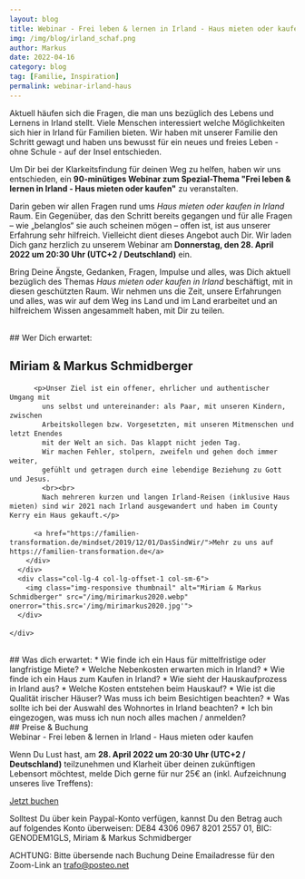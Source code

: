```yaml
---
layout: blog
title: Webinar - Frei leben & lernen in Irland - Haus mieten oder kaufen
img: /img/blog/irland_schaf.png
author: Markus
date: 2022-04-16
category: blog
tag: [Familie, Inspiration]
permalink: webinar-irland-haus
---
```


Aktuell häufen sich die Fragen, die man uns bezüglich des Lebens und Lernens in Irland stellt. Viele Menschen interessiert welche Möglichkeiten sich hier in Irland für Familien bieten. Wir haben mit unserer Familie den Schritt gewagt und haben uns bewusst für ein neues und freies Leben - ohne Schule - auf der Insel entschieden.

Um Dir bei der Klarkeitsfindung für deinen Weg zu helfen, haben wir uns entschieden, ein **90-minütiges Webinar zum Spezial-Thema "Frei leben & lernen in Irland - Haus mieten oder kaufen"** zu veranstalten.

Darin geben wir allen Fragen rund ums *Haus mieten oder kaufen in Irland* Raum. Ein Gegenüber, das den Schritt bereits gegangen und für alle Fragen – wie „belanglos“ sie auch scheinen mögen –  offen ist, ist aus unserer Erfahrung sehr hilfreich. Vielleicht dient dieses Angebot auch Dir. Wir laden Dich ganz herzlich zu unserem Webinar am **Donnerstag, den 28. April 2022 um 20:30 Uhr (UTC+2 / Deutschland)** ein.

Bring Deine Ängste, Gedanken, Fragen, Impulse und alles, was Dich aktuell bezüglich des Themas *Haus mieten oder kaufen in Irland* beschäftigt, mit in diesen geschützten Raum. Wir nehmen uns die Zeit, unsere Erfahrungen und alles, was wir auf dem Weg ins Land und im Land erarbeitet und an hilfreichem Wissen angesammelt haben, mit Dir zu teilen.

<br>
## Wer Dich erwartet:

  <div class="container">
    <div class="row">
      <div class="col-lg-7">
        <h2 class="section-heading">Miriam & Markus Schmidberger</h2>
        <div class="lead">

          <p>Unser Ziel ist ein offener, ehrlicher und authentischer Umgang mit
            uns selbst und untereinander: als Paar, mit unseren Kindern, zwischen
            Arbeitskollegen bzw. Vorgesetzten, mit unseren Mitmenschen und letzt Enendes
            mit der Welt an sich. Das klappt nicht jeden Tag.
            Wir machen Fehler, stolpern, zweifeln und gehen doch immer weiter,
            gefühlt und getragen durch eine lebendige Beziehung zu Gott und Jesus.
            <br><br>
            Nach mehreren kurzen und langen Irland-Reisen (inklusive Haus mieten) sind wir 2021 nach Irland ausgewandert und haben im County Kerry ein Haus gekauft.</p>

          <a href="https://familien-transformation.de/mindset/2019/12/01/DasSindWir/">Mehr zu uns auf https://familien-transformation.de</a>
        </div>
      </div>
      <div class="col-lg-4 col-lg-offset-1 col-sm-6">
        <img class="img-responsive thumbnail" alt="Miriam & Markus Schmidberger" src="/img/mirimarkus2020.webp" onerror="this.src='/img/mirimarkus2020.jpg'">
      </div>

    </div>
  </div>


<br>
## Was dich erwartet:
* Wie finde ich ein Haus für mittelfristige oder langfristige Miete?
* Welche Nebenkosten erwarten mich in Irland?
* Wie finde ich ein Haus zum Kaufen in Irland?
* Wie sieht der Hauskaufprozess in Irland aus?
* Welche Kosten entstehen beim Hauskauf?
* Wie ist die Qualität irischer Häuser? Was muss ich beim Besichtigen beachten?
* Was sollte ich bei der Auswahl des Wohnortes in Irland beachten?
* Ich bin eingezogen, was muss ich nun noch alles machen / anmelden?

<br>
## Preise & Buchung
<div class="panel panel-info">
<div class="panel-heading">Webinar - Frei leben & lernen in Irland - Haus mieten oder kaufen</div>
<div class="panel-body">
  <p>Wenn Du Lust hast, am <b>28. April 2022 um 20:30 Uhr (UTC+2 / Deutschland)</b> teilzunehmen und Klarheit über deinen zukünftigen Lebensort möchtest, melde Dich gerne für nur 25€ an (inkl. Aufzeichnung unseres live Treffens):</p>
  <p><a href="https://paypal.me/turtletrafo/25" target="_blank" class="btn btn-primary">Jetzt buchen</a></p>
  <p>Solltest Du über kein Paypal-Konto verfügen, kannst Du den Betrag auch auf folgendes Konto überweisen: DE84 4306 0967 8201 2557 01, BIC: GENODEM1GLS, Miriam & Markus Schmidberger</p>

  ACHTUNG: Bitte übersende nach Buchung Deine Emailadresse für den Zoom-Link an <a href="mailto:trafo@posteo.net">trafo@posteo.net</a>
</div>
</div>

